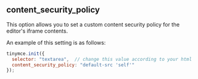 ## content_security_policy

This option allows you to set a custom content security policy for the editor's iframe contents.

An example of this setting is as follows:

```js
tinymce.init({
  selector: "textarea",  // change this value according to your html
  content_security_policy: "default-src 'self'"
});
```
